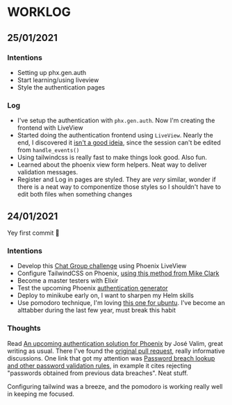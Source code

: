 # WORKLOG

## 25/01/2021

### Intentions

- Setting up phx.gen.auth
- Start learning/using liveview
- Style the authentication pages

### Log

- I've setup the authentication with `phx.gen.auth`. Now I'm creating the frontend with LiveView
- Started doing the authentication frontend using `LiveView`. Nearly the end, I discovered it [isn't a good ideia](https://elixirforum.com/t/how-to-manage-session-state-with-live-view/21196/17), since the session can't be edited from `handle_events()`
- Using tailwindcss is really fast to make things look good. Also fun.
- Learned about the phoenix view form helpers. Neat way to deliver validation messages.
- Register and Log in pages are styled. They are _very_ similar, wonder if there is a neat way to componentize those styles so I shouldn't have to edit both files when something changes

## 24/01/2021

Yey first commit 🚀

### Intentions

- Develop this [Chat Group challenge](https://devchallenges.io/challenges/UgCqszKR7Q7oqb4kRfI0) using Phoenix LiveView
- Configure TailwindCSS on Phoenix, [using this method from Mike Clark](https://pragmaticstudio.com/tutorials/adding-tailwind-css-to-phoenix)
- Become a master testers with Elixir
- Test the upcoming Phoenix [authentication generator](https://github.com/aaronrenner/phx_gen_auth)
- Deploy to minikube early on, I want to sharpen my Helm skills
- Use pomodoro technique, I'm loving [this one for ubuntu](https://gnomepomodoro.org/). I've become an alttabber during the last few year, must break this habit

### Thoughts

Read [An upcoming authentication solution for Phoenix](https://dashbit.co/blog/a-new-authentication-solution-for-phoenix) by José Valim, great writing as usual.
There I've found the [original pull request](https://github.com/dashbitco/mix_phx_gen_auth_demo/pull/1/files), really informative discussions.
One link that got my attention was [Password breach lookup and other password validation rules](https://powauth.com/guides/2019-09-14-password-breach-lookup-and-other-password-validation-rules.html), in example it cites rejecting "passwords obtained from previous data breaches". Neat stuff.

Configuring tailwind was a breeze, and the pomodoro is working really well in keeping me focused.
